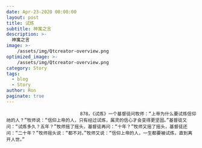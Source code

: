 ```yaml
---
date: Apr-23-2020 00:00:00
layout: post
title: 试炼
subtitle: 神寓之言
description: >-
  神寓之言
image: >-
    /assets/img/Qtcreator-overview.png
optimized_image: >-
    /assets/img/Qtcreator-overview.png
category: Story
tags:
  - blog
  - Story
author: Ron
paginate: true
---
```


							　　878，《试炼》一个基督徒问牧师：“上帝为什么要试炼信仰祂的人？”牧师说：“信仰上帝的人，只有经过试炼，属灵的信心才会变得更坚固。”基督徒又问：“试炼多久？五年？”牧师摇了摇头，基督徒再问：“十年？”牧师又摇了摇头，基督徒还问：“二十年？”牧师摇头说：“都不对。”牧师又说：“信仰上帝的人，一生都要被试炼，直到离开人世。”
							
							
						
